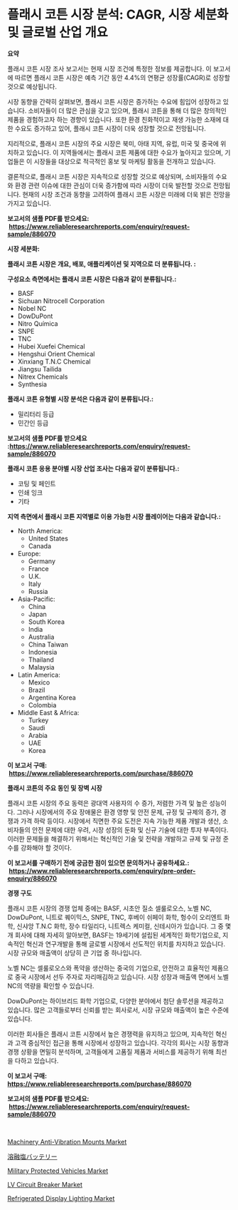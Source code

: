 <p><h1>플래시 코튼 시장 분석: CAGR, 시장 세분화 및 글로벌 산업 개요</h1></p><p><strong>요약</strong></p>
<p><p>플래시 코튼 시장 조사 보고서는 현재 시장 조건에 특정한 정보를 제공합니다. 이 보고서에 따르면 플래시 코튼 시장은 예측 기간 동안 4.4%의 연평균 성장률(CAGR)로 성장할 것으로 예상됩니다.</p><p>시장 동향을 간략히 살펴보면, 플래시 코튼 시장은 증가하는 수요에 힘입어 성장하고 있습니다. 소비자들이 더 많은 관심을 갖고 있으며, 플래시 코튼을 통해 더 많은 창의적인 제품을 경험하고자 하는 경향이 있습니다. 또한 환경 친화적이고 재생 가능한 소재에 대한 수요도 증가하고 있어, 플래시 코튼 시장이 더욱 성장할 것으로 전망됩니다.</p><p>지리적으로, 플래시 코튼 시장의 주요 시장은 북미, 아태 지역, 유럽, 미국 및 중국에 위치하고 있습니다. 이 지역들에서는 플래시 코튼 제품에 대한 수요가 높아지고 있으며, 기업들은 이 시장들을 대상으로 적극적인 홍보 및 마케팅 활동을 전개하고 있습니다.</p><p>결론적으로, 플래시 코튼 시장은 지속적으로 성장할 것으로 예상되며, 소비자들의 수요와 환경 관련 이슈에 대한 관심이 더욱 증가함에 따라 시장이 더욱 발전할 것으로 전망됩니다. 현재의 시장 조건과 동향을 고려하여 플래시 코튼 시장은 미래에 더욱 밝은 전망을 가지고 있습니다.</p></p>
<p><strong>보고서의 샘플 PDF를 받으세요: &nbsp;<a href="https://www.reliableresearchreports.com/enquiry/request-sample/886070">https://www.reliableresearchreports.com/enquiry/request-sample/886070</a></strong></p>
<p><strong>시장 세분화:</strong></p>
<p><strong> 플래시 코튼 시장은 개요, 배포, 애플리케이션 및 지역으로 더 분류됩니다. :</strong></p>
<p><strong>구성요소 측면에서는 플래시 코튼 시장은 다음과 같이 분류됩니다.:</strong></p>
<p><ul><li>BASF</li><li>Sichuan Nitrocell Corporation</li><li>Nobel NC</li><li>DowDuPont</li><li>Nitro Química</li><li>SNPE</li><li>TNC</li><li>Hubei Xuefei Chemical</li><li>Hengshui Orient Chemical</li><li>Xinxiang T.N.C Chemical</li><li>Jiangsu Tailida</li><li>Nitrex Chemicals</li><li>Synthesia</li></ul></p>
<p><strong> 플래시 코튼 유형별 시장 분석은 다음과 같이 분류됩니다.:</strong></p>
<p><ul><li>밀리터리 등급</li><li>민간인 등급</li></ul></p>
<p><strong>보고서의 샘플 PDF를 받으세요 :<a href="https://www.reliableresearchreports.com/enquiry/request-sample/886070">https://www.reliableresearchreports.com/enquiry/request-sample/886070</a></strong></p>
<p><strong> 플래시 코튼 응용 분야별 시장 산업 조사는 다음과 같이 분류됩니다.:</strong></p>
<p><ul><li>코팅 및 페인트</li><li>인쇄 잉크</li><li>기타</li></ul></p>
<p><strong>지역 측면에서 플래시 코튼 지역별로 이용 가능한 시장 플레이어는 다음과 같습니다.:</strong></p>
<p><ul>
    <li>
        North America:
        <ul>
            <li>United States</li>
            <li>Canada</li>
        </ul>
    </li>
    <li>
        Europe:
        <ul>
            <li>Germany</li>
            <li>France</li>
            <li>U.K.</li>
            <li>Italy</li>
            <li>Russia</li>
        </ul>
    </li>
    <li>
        Asia-Pacific:
        <ul>
            <li>China</li>
            <li>Japan</li>
            <li>South Korea</li>
            <li>India</li>
            <li>Australia</li>
            <li>China Taiwan</li>
            <li>Indonesia</li>
            <li>Thailand</li>
            <li>Malaysia</li>
        </ul>
    </li>
    <li>
        Latin America:
        <ul>
            <li>Mexico</li>
            <li>Brazil</li>
            <li>Argentina Korea</li>
            <li>Colombia</li>
        </ul>
    </li>
    <li>
        Middle East & Africa:
        <ul>
            <li>Turkey</li>
            <li>Saudi</li>
            <li>Arabia</li>
            <li>UAE</li>
            <li>Korea</li>
        </ul>
    </li>
    </ul></p>
<p><strong>이 보고서 구매: &nbsp;<a href="https://www.reliableresearchreports.com/purchase/886070">https://www.reliableresearchreports.com/purchase/886070</a></strong></p>
<p><strong>플래시 코튼의 주요 동인 및 장벽 시장</strong></p>
<p><p>플래시 코튼 시장의 주요 동력은 광대역 사용자의 수 증가, 저렴한 가격 및 높은 성능이다. 그러나 시장에서의 주요 장애물은 환경 영향 및 안전 문제, 규정 및 규제의 증가, 경쟁과 가격 하락 등이다. 시장에서 직면한 주요 도전은 지속 가능한 제품 개발과 생산, 소비자들의 안전 문제에 대한 우려, 시장 성장의 둔화 및 신규 기술에 대한 투자 부족이다. 이러한 문제들을 해결하기 위해서는 혁신적인 기술 및 전략을 개발하고 규제 및 규정 준수를 강화해야 할 것이다.</p></p>
<p><strong>이 보고서를 구매하기 전에 궁금한 점이 있으면 문의하거나 공유하세요.: &nbsp;<a href="https://www.reliableresearchreports.com/enquiry/pre-order-enquiry/886070">https://www.reliableresearchreports.com/enquiry/pre-order-enquiry/886070</a></strong></p>
<p><strong>경쟁 구도</strong></p>
<p><p>플래시 코튼 시장의 경쟁 업체 중에는 BASF, 시초안 질소 셀룰로오스, 노벨 NC, DowDuPont, 니트로 퀘이믹스, SNPE, TNC, 후베이 쉬페이 화학, 헝수이 오리엔트 화학, 신샤앙 T.N.C 화학, 장수 타일리다, 니트렉스 케미컬, 신테시아가 있습니다. 그 중 몇 개 회사에 대해 자세히 알아보면, BASF는 19세기에 설립된 세계적인 화학기업으로, 지속적인 혁신과 연구개발을 통해 글로벌 시장에서 선도적인 위치를 차지하고 있습니다. 시장 규모와 매출액이 상당히 큰 기업 중 하나입니다.</p><p>노벨 NC는 셀룰로오스와 폭약을 생산하는 중국의 기업으로, 안전하고 효율적인 제품으로 중국 시장에서 선두 주자로 자리매김하고 있습니다. 시장 성장과 매출액 면에서 노벨 NC의 역량을 확인할 수 있습니다.</p><p>DowDuPont는 하이브리드 화학 기업으로, 다양한 분야에서 첨단 솔루션을 제공하고 있습니다. 많은 고객들로부터 신뢰를 받는 회사로서, 시장 규모와 매출액이 높은 수준에 있습니다.</p><p>이러한 회사들은 플래시 코튼 시장에서 높은 경쟁력을 유지하고 있으며, 지속적인 혁신과 고객 중심적인 접근을 통해 시장에서 성장하고 있습니다. 각각의 회사는 시장 동향과 경쟁 상황을 면밀히 분석하며, 고객들에게 고품질 제품과 서비스를 제공하기 위해 최선을 다하고 있습니다.</p></p>
<p><strong>이 보고서 구매: &nbsp; <a href="https://www.reliableresearchreports.com/purchase/886070">https://www.reliableresearchreports.com/purchase/886070</a></strong></p>
<p><strong>보고서의 샘플 PDF를 받으세요: &nbsp;<a href="https://www.reliableresearchreports.com/enquiry/request-sample/886070">https://www.reliableresearchreports.com/enquiry/request-sample/886070</a></strong><strong></strong></p>
<p>&nbsp;</p>
<p><p><a href="https://www.linkedin.com/pulse/machinery-anti-vibration-mounts-market-provides-comprehensive-vflsc?trackingId=xE0gJwkZujUFtjx9v7AsKw%3D%3D">Machinery Anti-Vibration Mounts Market</a></p><p><a href="https://github.com/wkuactfdzwizk06/Market-Research-Report-List-1/blob/main/610377216511.md">溶融塩バッテリー</a></p><p><a href="https://www.linkedin.com/pulse/military-protected-vehicles-market-size-furnishes-valuable-9wbpc?trackingId=UPg2GgpgitYfCSYaDH0sOQ%3D%3D">Military Protected Vehicles Market</a></p><p><a href="https://github.com/abdelrhmankishk22/Market-Research-Report-List-3/blob/main/lv-circuit-breaker-market.md">LV Circuit Breaker Market</a></p><p><a href="https://github.com/joannagoyvaerts/Market-Research-Report-List-2/blob/main/refrigerated-display-lighting-market.md">Refrigerated Display Lighting Market</a></p></p>
